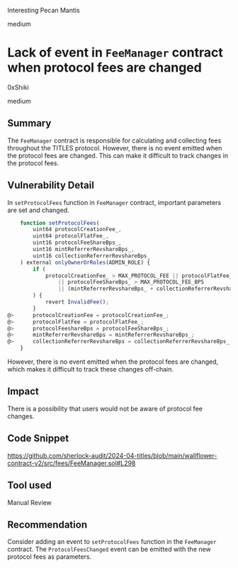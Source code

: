 Interesting Pecan Mantis

medium

# Lack of event in `FeeManager` contract when protocol fees are changed

0xShiki

medium

## Summary
The `FeeManager` contract is responsible for calculating and collecting fees throughout the TITLES protocol. However, there is no event emitted when the protocol fees are changed. This can make it difficult to track changes in the protocol fees.

## Vulnerability Detail
In `setProtocolFees` function in `FeeManager` contract, important parameters are set and changed.

```javascript
    function setProtocolFees(
        uint64 protocolCreationFee_,
        uint64 protocolFlatFee_,
        uint16 protocolFeeShareBps_,
        uint16 mintReferrerRevshareBps_,
        uint16 collectionReferrerRevshareBps_
    ) external onlyOwnerOrRoles(ADMIN_ROLE) {
        if (
            protocolCreationFee_ > MAX_PROTOCOL_FEE || protocolFlatFee_ > MAX_PROTOCOL_FEE
                || protocolFeeShareBps_ > MAX_PROTOCOL_FEE_BPS
                || (mintReferrerRevshareBps_ + collectionReferrerRevshareBps_) > MAX_BPS
        ) {
            revert InvalidFee();
        }
@>      protocolCreationFee = protocolCreationFee_;
@>      protocolFlatFee = protocolFlatFee_;
@>      protocolFeeshareBps = protocolFeeShareBps_;
@>      mintReferrerRevshareBps = mintReferrerRevshareBps_;
@>      collectionReferrerRevshareBps = collectionReferrerRevshareBps_;
    }
```

However, there is no event emitted when the protocol fees are changed, which makes it difficult to track these changes off-chain.

## Impact
There is a possibility that users would not be aware of protocol fee changes.

## Code Snippet
https://github.com/sherlock-audit/2024-04-titles/blob/main/wallflower-contract-v2/src/fees/FeeManager.sol#L298

## Tool used
Manual Review

## Recommendation
Consider adding an event to `setProtocolFees` function in the `FeeManager` contract. The `ProtocolFeesChanged` event can be emitted with the new protocol fees as parameters.